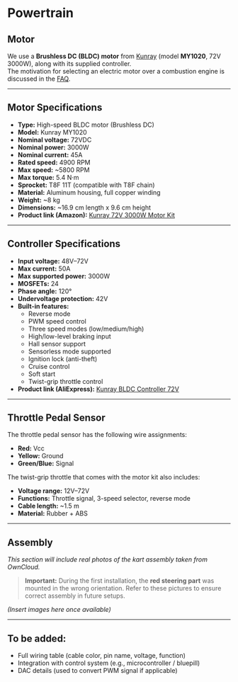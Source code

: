 # Powertrain

## Motor

We use a **Brushless DC (BLDC) motor** from [Kunray](https://kunraymotors.com/shop/) (model **MY1020**, 72V 3000W), along with its supplied controller.  
The motivation for selecting an electric motor over a combustion engine is discussed in the [FAQ](/docs/faq.md#motor-choice).

---

## Motor Specifications

- **Type:** High-speed BLDC motor (Brushless DC)
- **Model:** Kunray MY1020
- **Nominal voltage:** 72VDC
- **Nominal power:** 3000W
- **Nominal current:** 45A
- **Rated speed:** 4900 RPM
- **Max speed:** ~5800 RPM
- **Max torque:** 5.4 N·m
- **Sprocket:** T8F 11T (compatible with T8F chain)
- **Material:** Aluminum housing, full copper winding
- **Weight:** ~8 kg
- **Dimensions:** ~16.9 cm length x 9.6 cm height
- **Product link (Amazon):** [Kunray 72V 3000W Motor Kit](https://www.amazon.es/dp/B0C6WXYZ/ref=cm_sw_em_r_mt_dp_xyz)

---

## Controller Specifications

- **Input voltage:** 48V–72V
- **Max current:** 50A
- **Max supported power:** 3000W
- **MOSFETs:** 24
- **Phase angle:** 120°
- **Undervoltage protection:** 42V
- **Built-in features:**
  - Reverse mode
  - PWM speed control
  - Three speed modes (low/medium/high)
  - High/low-level braking input
  - Hall sensor support
  - Sensorless mode supported
  - Ignition lock (anti-theft)
  - Cruise control
  - Soft start
  - Twist-grip throttle control
- **Product link (AliExpress):** [Kunray BLDC Controller 72V](https://www.aliexpress.com/item/...)

---

## Throttle Pedal Sensor

The throttle pedal sensor has the following wire assignments:

- **Red:** Vcc  
- **Yellow:** Ground  
- **Green/Blue:** Signal  

The twist-grip throttle that comes with the motor kit also includes:

- **Voltage range:** 12V–72V  
- **Functions:** Throttle signal, 3-speed selector, reverse mode  
- **Cable length:** ~1.5 m  
- **Material:** Rubber + ABS  

---

## Assembly

*This section will include real photos of the kart assembly taken from OwnCloud.*

>  **Important:** During the first installation, the **red steering part** was mounted in the wrong orientation. Refer to these pictures to ensure correct assembly in future setups.

*(Insert images here once available)*

---

## To be added:

- Full wiring table (cable color, pin name, voltage, function)
- Integration with control system (e.g., microcontroller / bluepill)
- DAC details (used to convert PWM signal if applicable)
